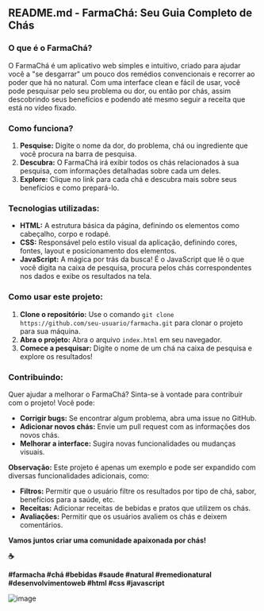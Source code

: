 ## **README.md - FarmaChá: Seu Guia Completo de Chás**

### **O que é o FarmaChá?**

O FarmaChá é um aplicativo web simples e intuitivo, criado para ajudar você a "se desgarrar" um pouco dos remédios convencionais e recorrer ao poder que há no natural. Com uma interface clean e fácil de usar, você pode pesquisar pelo seu problema ou dor, ou então por chás, assim descobrindo seus benefícios e podendo até mesmo seguir a receita que está no vídeo fixado. 

### **Como funciona?**

1. **Pesquise:** Digite o nome da dor, do problema, chá ou ingrediente que você procura na barra de pesquisa.
2. **Descubra:** O FarmaChá irá exibir todos os chás relacionados à sua pesquisa, com informações detalhadas sobre cada um deles.
3. **Explore:** Clique no link para cada chá e descubra mais sobre seus benefícios e como prepará-lo.

### **Tecnologias utilizadas:**

* **HTML:** A estrutura básica da página, definindo os elementos como cabeçalho, corpo e rodapé.
* **CSS:** Responsável pelo estilo visual da aplicação, definindo cores, fontes, layout e posicionamento dos elementos.
* **JavaScript:** A mágica por trás da busca! É o JavaScript que lê o que você digita na caixa de pesquisa, procura pelos chás correspondentes nos dados e exibe os resultados na tela.

### **Como usar este projeto:**

1. **Clone o repositório:** Use o comando `git clone https://github.com/seu-usuario/farmacha.git` para clonar o projeto para sua máquina.
2. **Abra o projeto:** Abra o arquivo `index.html` em seu navegador.
3. **Comece a pesquisar:** Digite o nome de um chá na caixa de pesquisa e explore os resultados!

### **Contribuindo:**

Quer ajudar a melhorar o FarmaChá? Sinta-se à vontade para contribuir com o projeto! Você pode:

* **Corrigir bugs:** Se encontrar algum problema, abra uma issue no GitHub.
* **Adicionar novos chás:** Envie um pull request com as informações dos novos chás.
* **Melhorar a interface:** Sugira novas funcionalidades ou mudanças visuais.

**Observação:** Este projeto é apenas um exemplo e pode ser expandido com diversas funcionalidades adicionais, como:

* **Filtros:** Permitir que o usuário filtre os resultados por tipo de chá, sabor, benefícios para a saúde, etc.
* **Receitas:** Adicionar receitas de bebidas e pratos que utilizem os chás.
* **Avaliações:** Permitir que os usuários avaliem os chás e deixem comentários.

**Vamos juntos criar uma comunidade apaixonada por chás!**

**☕**

**#farmacha #chá #bebidas #saude #natural #remedionatural #desenvolvimentoweb #html #css #javascript**

![image](https://github.com/user-attachments/assets/7992f41a-03ea-45fe-b4ad-671f0e0fea59)
